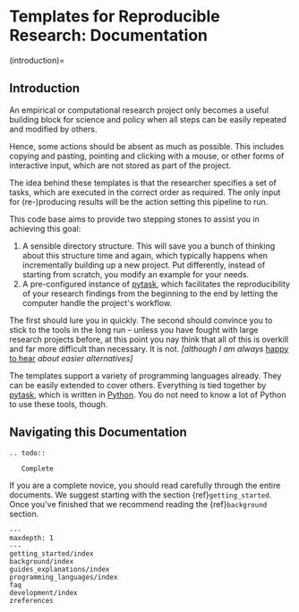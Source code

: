 # Templates for Reproducible Research: Documentation

(introduction)=

## Introduction

An empirical or computational research project only becomes a useful building block for
science and policy when all steps can be easily repeated and modified by others.

Hence, some actions should be absent as much as possible. This includes copying and
pasting, pointing and clicking with a mouse, or other forms of interactive input, which
are not stored as part of the project.

The idea behind these templates is that the researcher specifies a set of tasks, which
are executed in the correct order as required. The only input for (re-)producing results
will be the action setting this pipeline to run.

This code base aims to provide two stepping stones to assist you in achieving this goal:

1. A sensible directory structure. This will save you a bunch of thinking about this
   structure time and again, which typically happens when incrementally building up a
   new project. Put differently, instead of starting from scratch, you modify an example
   for your needs.
1. A pre-configured instance of [pytask](https://pytask-dev.readthedocs.io), which
   facilitates the reproducibility of your research findings from the beginning to the
   end by letting the computer handle the project's workflow.

The first should lure you in quickly. The second should convince you to stick to the
tools in the long run – unless you have fought with large research projects before, at
this point you nay think that all of this is overkill and far more difficult than
necessary. It is not. *\[although I am always*
[happy to hear](https://www.wiwi.uni-bonn.de/gaudecker/) *about easier alternatives\]*

The templates support a variety of programming languages already. They can be easily
extended to cover others. Everything is tied together by
[pytask](https://pytask-dev.readthedocs.io), which is written in
[Python](http://www.python.org/). You do not need to know a lot of Python to use these
tools, though.

## Navigating this Documentation

```{eval-rst}
.. todo::

   Complete
```

If you are a complete novice, you should read carefully through the entire documents. We
suggest starting with the section {ref}`getting_started`. Once you've finished that we
recommend reading the {ref}`background` section.

```{toctree}
---
maxdepth: 1
---
getting_started/index
background/index
guides_explanations/index
programming_languages/index
faq
development/index
zreferences
```
